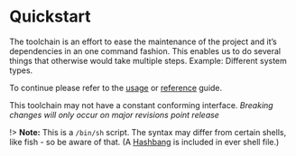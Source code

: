 
# Quickstart

The toolchain is an effort to ease the maintenance of the project and it’s dependencies in an one command fashion. This enables us to do several things that otherwise would take multiple steps. Example: Different system types.

To continue please refer to the [usage][1] or [reference][2] guide.

This toolchain may not have a constant conforming interface. _Breaking changes will only occur on major revisions point release_

!\> **Note:** This is a `/bin/sh` script. The syntax may differ from certain shells, like fish - so be aware of that. (A [Hashbang][3] is included in ever shell file.)


[1]:	toolchain/usage.md
[2]:	toolchain/reference.md
[3]:	https://en.wikipedia.org/wiki/Hashbang